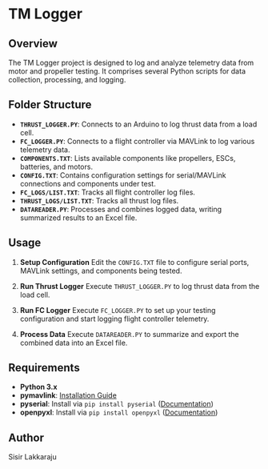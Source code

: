 # TM Logger

## Overview

The TM Logger project is designed to log and analyze telemetry data from motor and propeller testing. It comprises several Python scripts for data collection, processing, and logging.

## Folder Structure

- **`THRUST_LOGGER.PY`**: Connects to an Arduino to log thrust data from a load cell.
- **`FC_LOGGER.PY`**: Connects to a flight controller via MAVLink to log various telemetry data.
- **`COMPONENTS.TXT`**: Lists available components like propellers, ESCs, batteries, and motors.
- **`CONFIG.TXT`**: Contains configuration settings for serial/MAVLink connections and components under test.
- **`FC_LOGS/LIST.TXT`**: Tracks all flight controller log files.
- **`THRUST_LOGS/LIST.TXT`**: Tracks all thrust log files.
- **`DATAREADER.PY`**: Processes and combines logged data, writing summarized results to an Excel file.

## Usage

1. **Setup Configuration**
   Edit the `CONFIG.TXT` file to configure serial ports, MAVLink settings, and components being tested.

2. **Run Thrust Logger**
   Execute `THRUST_LOGGER.PY` to log thrust data from the load cell.

3. **Run FC Logger**
   Execute `FC_LOGGER.PY` to set up your testing configuration and start logging flight controller telemetry.

4. **Process Data**
   Execute `DATAREADER.PY` to summarize and export the combined data into an Excel file.

## Requirements

- **Python 3.x**
- **pymavlink**: [Installation Guide](https://mavlink.io/en/getting_started/py_mavlink.html)
- **pyserial**: Install via `pip install pyserial` ([Documentation](https://pythonhosted.org/pyserial/))
- **openpyxl**: Install via `pip install openpyxl` ([Documentation](https://openpyxl.readthedocs.io/en/stable/))

## Author

Sisir Lakkaraju
